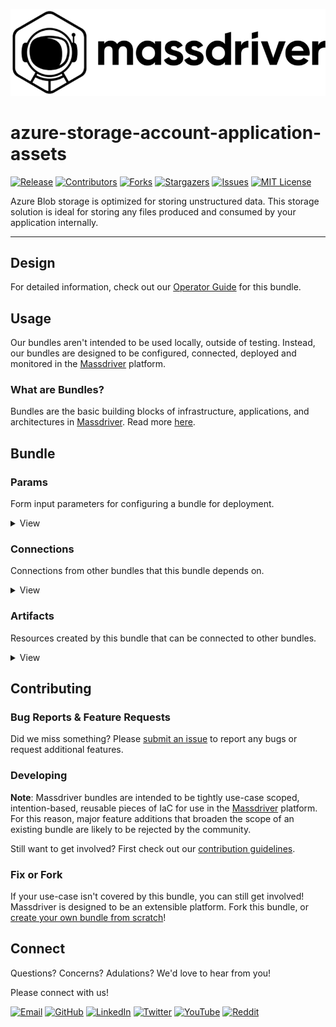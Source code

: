 




[![Massdriver][logo]][website]

# azure-storage-account-application-assets

[![Release][release_shield]][release_url]
[![Contributors][contributors_shield]][contributors_url]
[![Forks][forks_shield]][forks_url]
[![Stargazers][stars_shield]][stars_url]
[![Issues][issues_shield]][issues_url]
[![MIT License][license_shield]][license_url]

<!--
##### STILL NEED TO GET SLACK WORKING ###
[!["Slack Community"](%s)][slack]
-->


Azure Blob storage is optimized for storing unstructured data. This storage solution is ideal for storing any files produced and consumed by your application internally.


---

## Design

For detailed information, check out our [Operator Guide](operator.mdx) for this bundle.

## Usage

Our bundles aren't intended to be used locally, outside of testing. Instead, our bundles are designed to be configured, connected, deployed and monitored in the [Massdriver][website] platform.

### What are Bundles?

Bundles are the basic building blocks of infrastructure, applications, and architectures in [Massdriver][website]. Read more [here](https://docs.massdriver.cloud/concepts/bundles).

## Bundle

### Params

Form input parameters for configuring a bundle for deployment.

<details>
<summary>View</summary>

<!-- PARAMS:START -->
## Properties

- **`redundancy`** *(object)*
  - **`data_protection`** *(boolean)*: Default: `False`.
  - **`replication_type`** *(string)*: The type of replication to use for the storage account.
    - **One of**
      - Local-redundant storage
      - Zone-redundant storage
      - Geo-redundant storage
      - Geo-zone-redundant storage
      - Geo-redundant storage (read-access)
      - Geo-zone-redundant storage (read-access)
- **`storage`** *(object)*
  - **`region`** *(string)*: The region in which the storage account will be located (cannot be changed after deployment).
    - **One of**
      - East US
      - North Central US
      - South Central US
      - West US
## Examples

  ```json
  {
      "__name": "Development",
      "redundancy": {
          "data_protection": true,
          "data_protection_days": 7
      }
  }
  ```

  ```json
  {
      "__name": "Production",
      "redundancy": {
          "data_protection": true,
          "data_protection_days": 365
      }
  }
  ```

<!-- PARAMS:END -->

</details>

### Connections

Connections from other bundles that this bundle depends on.

<details>
<summary>View</summary>

<!-- CONNECTIONS:START -->
## Properties

- **`azure_service_principal`** *(object)*: . Cannot contain additional properties.
  - **`data`** *(object)*
    - **`client_id`** *(string)*: A valid UUID field.

      Examples:
      ```json
      "123xyz99-ab34-56cd-e7f8-456abc1q2w3e"
      ```

    - **`client_secret`** *(string)*
    - **`subscription_id`** *(string)*: A valid UUID field.

      Examples:
      ```json
      "123xyz99-ab34-56cd-e7f8-456abc1q2w3e"
      ```

    - **`tenant_id`** *(string)*: A valid UUID field.

      Examples:
      ```json
      "123xyz99-ab34-56cd-e7f8-456abc1q2w3e"
      ```

  - **`specs`** *(object)*
<!-- CONNECTIONS:END -->

</details>

### Artifacts

Resources created by this bundle that can be connected to other bundles.

<details>
<summary>View</summary>

<!-- ARTIFACTS:START -->
## Properties

- **`azure_storage_account`** *(object)*: . Cannot contain additional properties.
  - **`data`** *(object)*
    - **`authentication`** *(object)*
      - **`connection_string`** *(string)*: Azure Storage Account Connection String authentication.

        Examples:
        ```json
        "DefaultEndpointsProtocol=https;AccountName=localdevstorage0000;AccountKey=1234abcd=;EndpointSuffix=core.windows.net"
        ```

      - **`endpoint`** *(string)*: Azure Storage Account endpoint authentication. Cannot contain additional properties.

        Examples:
        ```json
        "https://storageaccount.blob.core.windows.net/"
        ```

        ```json
        "http://storageaccount.file.core.windows.net"
        ```

        ```json
        "abfs://filesystem.accountname.dfs.core.windows.net/"
        ```

        ```json
        "https://storageaccount.privatelink01.queue.core.windows.net/"
        ```

    - **`infrastructure`** *(object)*
      - **`ari`** *(string)*: Azure Resource ID.

        Examples:
        ```json
        "/subscriptions/12345678-1234-1234-abcd-1234567890ab/resourceGroups/resource-group-name/providers/Microsoft.Network/virtualNetworks/network-name"
        ```

    - **`security`** *(object)*: Azure Security Configuration. Cannot contain additional properties.
      - **`iam`** *(object)*: IAM Roles And Scopes. Cannot contain additional properties.
        - **`^[a-z/-]+$`** *(object)*
          - **`role`**: Azure Role.

            Examples:
            ```json
            "Storage Blob Data Reader"
            ```

          - **`scope`** *(string)*: Azure IAM Scope.
  - **`specs`** *(object)*
    - **`azure`** *(object)*: .
      - **`region`** *(string)*: Select the Azure region you'd like to provision your resources in.
        - **One of**
          - East US
          - North Central US
          - South Central US
          - West US
<!-- ARTIFACTS:END -->

</details>

## Contributing

<!-- CONTRIBUTING:START -->

### Bug Reports & Feature Requests

Did we miss something? Please [submit an issue](https://github.com/massdriver-cloud/azure-storage-account-application-assets/issues) to report any bugs or request additional features.

### Developing

**Note**: Massdriver bundles are intended to be tightly use-case scoped, intention-based, reusable pieces of IaC for use in the [Massdriver][website] platform. For this reason, major feature additions that broaden the scope of an existing bundle are likely to be rejected by the community.

Still want to get involved? First check out our [contribution guidelines](https://docs.massdriver.cloud/bundles/contributing).

### Fix or Fork

If your use-case isn't covered by this bundle, you can still get involved! Massdriver is designed to be an extensible platform. Fork this bundle, or [create your own bundle from scratch](https://docs.massdriver.cloud/bundles/development)!

<!-- CONTRIBUTING:END -->

## Connect

<!-- CONNECT:START -->

Questions? Concerns? Adulations? We'd love to hear from you!

Please connect with us!

[![Email][email_shield]][email_url]
[![GitHub][github_shield]][github_url]
[![LinkedIn][linkedin_shield]][linkedin_url]
[![Twitter][twitter_shield]][twitter_url]
[![YouTube][youtube_shield]][youtube_url]
[![Reddit][reddit_shield]][reddit_url]

<!-- markdownlint-disable -->

[logo]: https://raw.githubusercontent.com/massdriver-cloud/docs/main/static/img/logo-with-logotype-horizontal-400x110.svg
[docs]: https://docs.massdriver.cloud/?utm_source=github&utm_medium=readme&utm_campaign=azure-storage-account-application-assets&utm_content=docs
[website]: https://www.massdriver.cloud/?utm_source=github&utm_medium=readme&utm_campaign=azure-storage-account-application-assets&utm_content=website
[github]: https://github.com/massdriver-cloud?utm_source=github&utm_medium=readme&utm_campaign=azure-storage-account-application-assets&utm_content=github
[slack]: https://massdriverworkspace.slack.com/?utm_source=github&utm_medium=readme&utm_campaign=azure-storage-account-application-assets&utm_content=slack
[linkedin]: https://www.linkedin.com/company/massdriver/?utm_source=github&utm_medium=readme&utm_campaign=azure-storage-account-application-assets&utm_content=linkedin



[contributors_shield]: https://img.shields.io/github/contributors/massdriver-cloud/azure-storage-account-application-assets.svg?style=for-the-badge
[contributors_url]: https://github.com/massdriver-cloud/azure-storage-account-application-assets/graphs/contributors
[forks_shield]: https://img.shields.io/github/forks/massdriver-cloud/azure-storage-account-application-assets.svg?style=for-the-badge
[forks_url]: https://github.com/massdriver-cloud/azure-storage-account-application-assets/network/members
[stars_shield]: https://img.shields.io/github/stars/massdriver-cloud/azure-storage-account-application-assets.svg?style=for-the-badge
[stars_url]: https://github.com/massdriver-cloud/azure-storage-account-application-assets/stargazers
[issues_shield]: https://img.shields.io/github/issues/massdriver-cloud/azure-storage-account-application-assets.svg?style=for-the-badge
[issues_url]: https://github.com/massdriver-cloud/azure-storage-account-application-assets/issues
[release_url]: https://github.com/massdriver-cloud/azure-storage-account-application-assets/releases/latest
[release_shield]: https://img.shields.io/github/release/massdriver-cloud/azure-storage-account-application-assets.svg?style=for-the-badge
[license_shield]: https://img.shields.io/github/license/massdriver-cloud/azure-storage-account-application-assets.svg?style=for-the-badge
[license_url]: https://github.com/massdriver-cloud/azure-storage-account-application-assets/blob/main/LICENSE


[email_url]: mailto:support@massdriver.cloud
[email_shield]: https://img.shields.io/badge/email-Massdriver-black.svg?style=for-the-badge&logo=mail.ru&color=000000
[github_url]: mailto:support@massdriver.cloud
[github_shield]: https://img.shields.io/badge/follow-Github-black.svg?style=for-the-badge&logo=github&color=181717
[linkedin_url]: https://linkedin.com/in/massdriver-cloud
[linkedin_shield]: https://img.shields.io/badge/follow-LinkedIn-black.svg?style=for-the-badge&logo=linkedin&color=0A66C2
[twitter_url]: https://twitter.com/massdriver?utm_source=github&utm_medium=readme&utm_campaign=azure-storage-account-application-assets&utm_content=twitter
[twitter_shield]: https://img.shields.io/badge/follow-Twitter-black.svg?style=for-the-badge&logo=twitter&color=1DA1F2
[discourse_url]: https://community.massdriver.cloud?utm_source=github&utm_medium=readme&utm_campaign=azure-storage-account-application-assets&utm_content=discourse
[discourse_shield]: https://img.shields.io/badge/join-Discourse-black.svg?style=for-the-badge&logo=discourse&color=000000
[youtube_url]: https://www.youtube.com/channel/UCfj8P7MJcdlem2DJpvymtaQ
[youtube_shield]: https://img.shields.io/badge/subscribe-Youtube-black.svg?style=for-the-badge&logo=youtube&color=FF0000
[reddit_url]: https://www.reddit.com/r/massdriver
[reddit_shield]: https://img.shields.io/badge/subscribe-Reddit-black.svg?style=for-the-badge&logo=reddit&color=FF4500

<!-- markdownlint-restore -->

<!-- CONNECT:END -->
